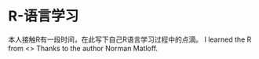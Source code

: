 # R-语言学习
本人接触R有一段时间，在此写下自己R语言学习过程中的点滴。
I learned the R from <<The Art of R Programming>>
Thanks to the author Norman Matloff.
